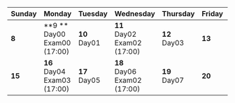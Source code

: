 | Sunday | Monday | Tuesday | Wednesday | Thursday | Friday | Saturday |
| ------- | ------- | ------- | ------- | ------- | ------- | ------- |
| **8**  | **9 **<br>Day00<br>Exam00 (17:00) | **10**<br>Day01 | **11**<br>Day02<br>Exam02 (17:00) | **12**<br>Day03 | **13** | **14** |
| **15** | **16**<br>Day04<br>Exam03 (17:00) | **17**<br>Day05 | **18**<br>Day06<br>Exam02 (17:00) | **19**<br>Day07 | **20** | **21** |
